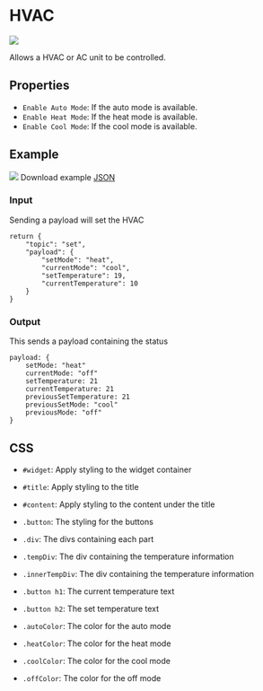 # HVAC
![](https://raw.githubusercontent.com/haydendonald/NodeRed-Dashbored/main/img/widgets/HVAC.png)

Allows a HVAC or AC unit to be controlled.

## Properties
* `Enable Auto Mode`: If the auto mode is available.
* `Enable Heat Mode`: If the heat mode is available.
* `Enable Cool Mode`: If the cool mode is available.

## Example
![](https://raw.githubusercontent.com/haydendonald/NodeRed-Dashbored/main/img/example/HVAC.png)
Download example [JSON](https://raw.githubusercontent.com/haydendonald/NodeRed-Dashbored/main/examples/HVAC.json)
### Input
Sending a payload will set the HVAC
```
return {
    "topic": "set",
    "payload": {
        "setMode": "heat",
        "currentMode": "cool",
        "setTemperature": 19,
        "currentTemperature": 10
    }
}
```

### Output
This sends a payload containing the status
```
payload: {
    setMode: "heat"
    currentMode: "off"
    setTemperature: 21
    currentTemperature: 21
    previousSetTemperature: 21
    previousSetMode: "cool"
    previousMode: "off"
}
```

## CSS
* `#widget`: Apply styling to the widget container
* `#title`: Apply styling to the title
* `#content`: Apply styling to the content under the title

* `.button`: The styling for the buttons
* `.div`: The divs containing each part
* `.tempDiv`: The div containing the temperature information
* `.innerTempDiv`: The div containing the temperature information
* `.button h1`: The current temperature text
* `.button h2`: The set temperature text
* `.autoColor`: The color for the auto mode
* `.heatColor`: The color for the heat mode
* `.coolColor`: The color for the cool mode
* `.offColor`: The color for the off mode